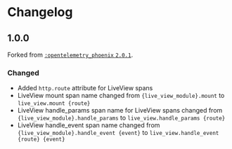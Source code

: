 # Changelog

## 1.0.0

Forked from [`:opentelemetry_phoenix` `2.0.1`](https://github.com/open-telemetry/opentelemetry-erlang-contrib/releases/tag/opentelemetry-phoenix-v2.0.1).

### Changed

- Added `http.route` attribute for LiveView spans
- LiveView mount span name changed from `{live_view_module}.mount` to `live_view.mount {route}`
- LiveView handle_params span name for LiveView spans changed from `{live_view_module}.handle_params` to `live_view.handle_params {route}`
- LiveView handle_event span name changed from `{live_view_module}.handle_event {event}` to `live_view.handle_event {route} {event}`
